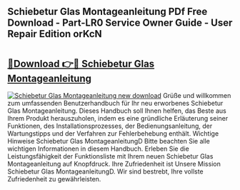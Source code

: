 ## Schiebetur Glas Montageanleitung PDf Free Download - Part-LR0 Service Owner Guide - User Repair Edition orKcN

# <h2><a href="http://df859w.blite.top/?on=Schiebetur+Glas+Montageanleitung">🔗Download 👉🔴 Schiebetur Glas Montageanleitung</a></h2>

[![Schiebetur Glas Montageanleitung new download](https://i.imgur.com/lujVjoI.png)](http://df859w.blite.top/?on=Schiebetur+Glas+Montageanleitung)
Grüße und willkommen zum umfassenden Benutzerhandbuch für Ihr neu erworbenes Schiebetur Glas Montageanleitung. Dieses Handbuch soll Ihnen helfen, das Beste aus Ihrem Produkt herauszuholen, indem es eine gründliche Erläuterung seiner Funktionen, des Installationsprozesses, der Bedienungsanleitung, der Wartungstipps und der Verfahren zur Fehlerbehebung enthält. Wichtige Hinweise Schiebetur Glas MontageanleitungD Bitte beachten Sie alle wichtigen Informationen in diesem Handbuch. Erleben Sie die Leistungsfähigkeit der Funktionsliste mit Ihrem neuen Schiebetur Glas Montageanleitung auf Knopfdruck. Ihre Zufriedenheit ist Unsere Mission Schiebetur Glas MontageanleitungD. Wir sind bestrebt, Ihre vollste Zufriedenheit zu gewährleisten.
